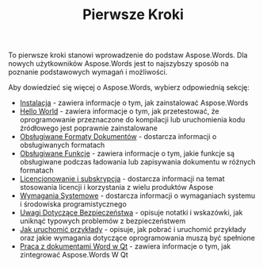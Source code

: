 ﻿---
title: Pierwsze Kroki
second_title: Aspose.Words dla C++
articleTitle: Pierwsze Kroki
linktitle: Pierwsze Kroki
type: docs
description: "Użyj tego wprowadzenia do Aspose.Words dla C++ podstawy, aby rozpocząć realizację wartości Aspose.Words dla Twojej firmy."
weight: 10
url: /pl/cpp/getting-started/
timestamp: 2024-09-25-11-08-55
---

To pierwsze kroki stanowi wprowadzenie do podstaw Aspose.Words. Dla nowych użytkowników Aspose.Words jest to najszybszy sposób na poznanie podstawowych wymagań i możliwości.

Aby dowiedzieć się więcej o Aspose.Words, wybierz odpowiednią sekcję:

- [Instalacja](/words/cpp/installation/) - zawiera informacje o tym, jak zainstalować Aspose.Words
- [Hello World](/words/cpp/hello-world/) - zawiera informacje o tym, jak przetestować, że oprogramowanie przeznaczone do kompilacji lub uruchomienia kodu źródłowego jest poprawnie zainstalowane
- [Obsługiwane Formaty Dokumentów](/words/cpp/supported-document-formats/) - dostarcza informacji o obsługiwanych formatach
- [Obsługiwane Funkcje](/words/cpp/features/) - zawiera informacje o tym, jakie funkcje są obsługiwane podczas ładowania lub zapisywania dokumentu w różnych formatach
- [Licencjonowanie i subskrypcja](/words/cpp/licensing/) - dostarcza informacji na temat stosowania licencji i korzystania z wielu produktów Aspose
- [Wymagania Systemowe](/words/cpp/system-requirements/) - dostarcza informacji o wymaganiach systemu i środowiska programistycznego
- [Uwagi Dotyczące Bezpieczeństwa](/words/cpp/security/) - opisuje notatki i wskazówki, jak uniknąć typowych problemów z bezpieczeństwem
- [Jak uruchomić przykłady](/words/cpp/how-to-run-the-examples/) - opisuje, jak pobrać i uruchomić przykłady oraz jakie wymagania dotyczące oprogramowania muszą być spełnione
- [Praca z dokumentami Word w Qt](/words/cpp/work-with-word-documents-in-qt/) - zawiera informacje o tym, jak zintegrować Aspose.Words W Qt

